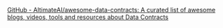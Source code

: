 
[GitHub - AltimateAI/awesome-data-contracts: A curated list of awesome blogs, videos, tools and resources about Data Contracts](https://github.com/AltimateAI/awesome-data-contracts)
